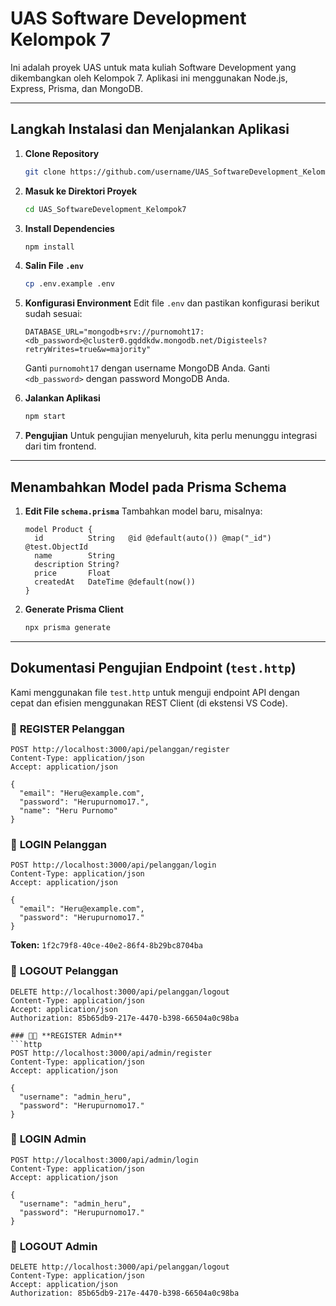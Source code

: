 # UAS Software Development Kelompok 7

Ini adalah proyek UAS untuk mata kuliah Software Development yang dikembangkan oleh Kelompok 7. Aplikasi ini menggunakan Node.js, Express, Prisma, dan MongoDB.

---

## Langkah Instalasi dan Menjalankan Aplikasi

1. **Clone Repository**
   ```bash
   git clone https://github.com/username/UAS_SoftwareDevelopment_Kelompok7.git
   ```

2. **Masuk ke Direktori Proyek**
   ```bash
   cd UAS_SoftwareDevelopment_Kelompok7
   ```

3. **Install Dependencies**
   ```bash
   npm install
   ```

4. **Salin File `.env`**
   ```bash
   cp .env.example .env
   ```

5. **Konfigurasi Environment**
   Edit file `.env` dan pastikan konfigurasi berikut sudah sesuai:
   ```env
   DATABASE_URL="mongodb+srv://purnomoht17:<db_password>@cluster0.gqddkdw.mongodb.net/Digisteels?retryWrites=true&w=majority"
   ```
   Ganti `purnomoht17` dengan username MongoDB Anda.
   Ganti `<db_password>` dengan password MongoDB Anda.

6. **Jalankan Aplikasi**
   ```bash
   npm start
   ```

7. **Pengujian**
   Untuk pengujian menyeluruh, kita perlu menunggu integrasi dari tim frontend.

---

## Menambahkan Model pada Prisma Schema

1. **Edit File `schema.prisma`**
   Tambahkan model baru, misalnya:
   ```prisma
   model Product {
     id          String   @id @default(auto()) @map("_id") @test.ObjectId
     name        String
     description String?
     price       Float
     createdAt   DateTime @default(now())
   }
   ```

2. **Generate Prisma Client**
   ```bash
   npx prisma generate
   ```

---

## Dokumentasi Pengujian Endpoint (`test.http`)

Kami menggunakan file `test.http` untuk menguji endpoint API dengan cepat dan efisien menggunakan REST Client (di ekstensi VS Code).

### 📌 **REGISTER Pelanggan**
```http
POST http://localhost:3000/api/pelanggan/register
Content-Type: application/json
Accept: application/json

{
  "email": "Heru@example.com",
  "password": "Herupurnomo17.",
  "name": "Heru Purnomo"
}
```

### 🔑 **LOGIN Pelanggan**
```http
POST http://localhost:3000/api/pelanggan/login
Content-Type: application/json
Accept: application/json

{
  "email": "Heru@example.com",
  "password": "Herupurnomo17."
}
```
**Token:** `1f2c79f8-40ce-40e2-86f4-8b29bc8704ba`

### 🚪 **LOGOUT Pelanggan**
```http
DELETE http://localhost:3000/api/pelanggan/logout
Content-Type: application/json
Accept: application/json
Authorization: 85b65db9-217e-4470-b398-66504a0c98ba

### 👨‍💼 **REGISTER Admin**
```http
POST http://localhost:3000/api/admin/register
Content-Type: application/json
Accept: application/json

{
  "username": "admin_heru",
  "password": "Herupurnomo17."
}
```

### 🔐 **LOGIN Admin**
```http
POST http://localhost:3000/api/admin/login
Content-Type: application/json
Accept: application/json

{
  "username": "admin_heru",
  "password": "Herupurnomo17."
}
```

### 🚪 **LOGOUT Admin**
```http
DELETE http://localhost:3000/api/pelanggan/logout
Content-Type: application/json
Accept: application/json
Authorization: 85b65db9-217e-4470-b398-66504a0c98ba
```
